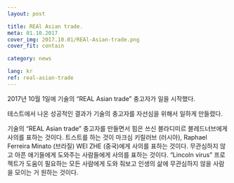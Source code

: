 ```yaml
---
layout: post

title: REAl Asian trade.
meta: 01.10.2017
cover_img: 2017.10.01/REAl-Asian-trade.png
cover_fit: contain

category: news

lang: kr
ref: real-asian-trade
---
```


2017년 10월 1일에 기술의 “REAL Asian trade” 충고자가 일을 시작했다.

테스트에서 나온 성공적인 결과가 기술의 충고자를 자선심을 위해서 일하게 만들렸다.

기술의 “REAL Asian trade” 충고자를 만들면서 힘은 쓰신 블라디미르 블레드너브에게 사의를 표하는 것이다.
트스트를 하는 것이 마크심 키릴러브 (러시아), Raphael Ferreira Minato (브라질) WEI ZHE (중국)에게 사의를 표하는 것이다.
무관심하지 않고 아픈 애기들에게 도와주는 사람들에게 사의를 표하는 것이다.
“Lincoln virus” 프로젝트가 도움이 필요하는 모든 사람에게 도와 줘보고 인생의 삶에 무관심하지 않을 사람을 모이는 거 원하는 것이다.


